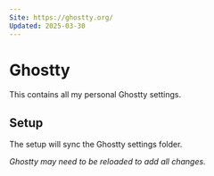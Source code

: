 ```yaml
---
Site: https://ghostty.org/
Updated: 2025-03-30
---
```


# Ghostty

This contains all my personal Ghostty settings.

## Setup

The setup will sync the Ghostty settings folder.

_Ghostty may need to be reloaded to add all changes._

